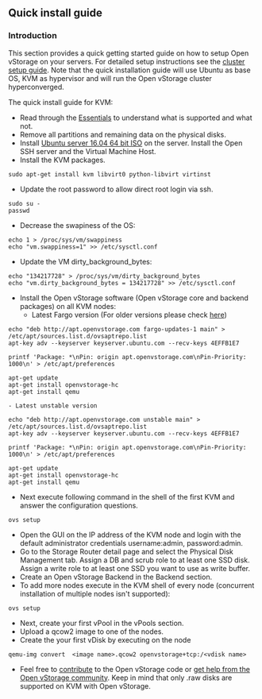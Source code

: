 ## Quick install guide

### Introduction

This section provides a quick getting started guide on how to setup Open
vStorage on your servers. For detailed setup instructions see the [cluster setup guide](geoscale.md).
Note that the quick installation guide will use Ubuntu as base OS, KVM as hypervisor and will run the Open vStorage cluster hyperconverged.

The quick install guide for KVM:
-   Read through the [Essentials](essentials.md) to understand what is
    supported and what not.
-   Remove all partitions and remaining data on the physical disks.
-   Install [Ubuntu server 16.04 64 bit
    ISO](http://releases.ubuntu.com/16.04/ubuntu-16.04-server-amd64.iso)
    on the server. Install the Open SSH server and the Virtual Machine
    Host.
-   Install the KVM packages.
```
sudo apt-get install kvm libvirt0 python-libvirt virtinst
```
-   Update the root password to allow direct root login via ssh.
```
sudo su -
passwd
```
-   Decrease the swapiness of the OS:
```
echo 1 > /proc/sys/vm/swappiness
echo "vm.swappiness=1" >> /etc/sysctl.conf
```
-   Update the VM dirty_background_bytes:
```
echo "134217728" > /proc/sys/vm/dirty_background_bytes
echo "vm.dirty_background_bytes = 134217728" >> /etc/sysctl.conf
```
-   Install the Open vStorage software (Open vStorage core and backend
    packages) on all KVM nodes:
    - Latest Fargo version (For older versions please check [here](../olderreleases.md))

```
echo "deb http://apt.openvstorage.com fargo-updates-1 main" > /etc/apt/sources.list.d/ovsaptrepo.list
apt-key adv --keyserver keyserver.ubuntu.com --recv-keys 4EFFB1E7

printf 'Package: *\nPin: origin apt.openvstorage.com\nPin-Priority: 1000\n' > /etc/apt/preferences

apt-get update
apt-get install openvstorage-hc
apt-get install qemu
```
    - Latest unstable version
```
echo "deb http://apt.openvstorage.com unstable main" > /etc/apt/sources.list.d/ovsaptrepo.list
apt-key adv --keyserver keyserver.ubuntu.com --recv-keys 4EFFB1E7

printf 'Package: *\nPin: origin apt.openvstorage.com\nPin-Priority: 1000\n' > /etc/apt/preferences

apt-get update
apt-get install openvstorage-hc
apt-get install qemu
```
-   Next execute following command in the shell of the first KVM and
    answer the configuration questions.
```
ovs setup
```
-   Open the GUI on the IP address of the KVM node and login with the
    default administrator credentials username:admin, password:admin.
-   Go to the Storage Router detail page and select the Physical Disk Management tab. Assign a DB and scrub role to at least one SSD disk. Assign a write role to at least one SSD you want to use as write buffer.
-   Create an Open vStorage Backend in the Backend section.
-   To add more nodes execute in the KVM shell of every node (concurrent installation of multiple nodes isn't supported):
```
ovs setup
```
-   Next, create your first vPool in the vPools section.
-   Upload a qcow2 image to one of the nodes.
-   Create the your first vDisk by executing on the node
```
qemu-img convert  <image name>.qcow2 openvstorage+tcp:/<vdisk name>
```
-   Feel free to [contribute](https://github.com/openvstorage/home/blob/master/CONTRIBUTING.md) to the Open vStorage code or
    [get help from the Open vStorage
    community](https://groups.google.com/forum/#!forum/open-vstorage).
    Keep in mind that only .raw disks are supported on KVM with Open
    vStorage.



